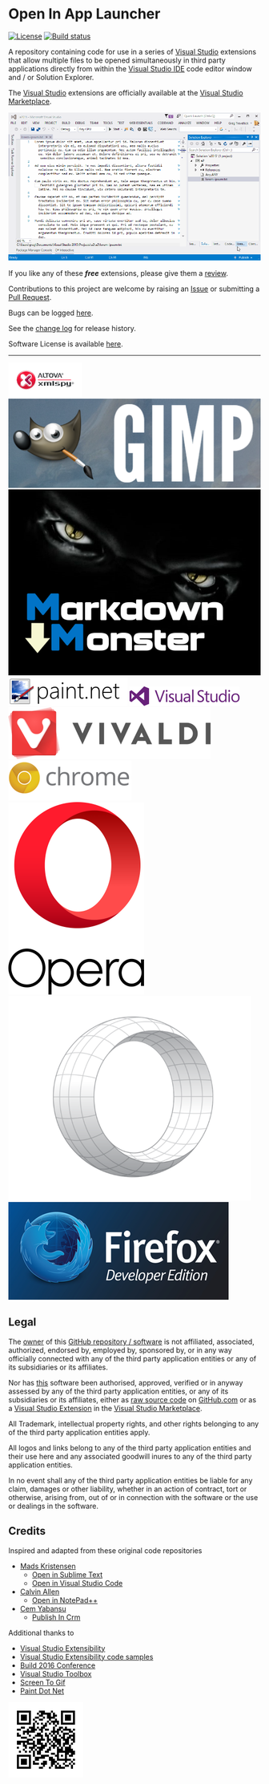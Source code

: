 [VersionNumberBadgeURL]: NotApplicable
[VSMarketplaceUrl]: https://marketplace.visualstudio.com/search?term=trevellick&target=VS&sortBy=Relevance
[VSMarketplaceReviewsUrl]: https://marketplace.visualstudio.com/search?term=trevellick&target=VS&sortBy=Relevance

# Open In App Launcher

[![License](https://img.shields.io/github/license/gittools/gitlink.svg)](/LICENSE.txt)
[![Build status][AppVeyorProjectBuildStatusBadgeSvg]][AppVeyorProjectUrl]

A repository containing code for use in a series of [Visual Studio][VisualStudioURL] extensions that allow multiple files to be opened simultaneously in third party applications directly from within the [Visual Studio IDE][VisualStudioURL] code editor window and / or Solution Explorer.

The [Visual Studio][VisualStudioURL] extensions are officially available at the [Visual Studio Marketplace][VSMarketplaceUrl].

![](src/OpenInApp.Assets/Generic_ReadMeAnimatedUsage.gif)

If you like any of these ***free*** extensions, please give them a [review][VSMarketplaceReviewsUrl].

Contributions to this project are welcome by raising an [Issue][GitHubRepoIssuesURL] or submitting a [Pull Request][GitHubRepoPullRequestsURL].

Bugs can be logged [here][GitHubRepoIssuesURL].

See the [change log](CHANGELOG.md) for release history.

Software License is available [here](/LICENSE.txt).

---------------------------------------

[![Altova Xml Spy](src/OpenInApp.Assets/OpenInAltovaXmlSpy/ThirdPartyLogo.png)](https://marketplace.visualstudio.com/items?itemName=GregTrevellick.OpeninAltovaXMLSpy)
[![Gimp](src/OpenInApp.Assets/OpenInGimp/ThirdPartyLogo.png)](https://marketplace.visualstudio.com/items?itemName=GregTrevellick.OpeninGimp)
[![Markdown Monster](src/OpenInApp.Assets/OpenInMarkdownMonster/ThirdPartyLogo.png)](https://marketplace.visualstudio.com/items?itemName=GregTrevellick.OpeninMarkdownMonster)
[![Paint Dot Net](src/OpenInApp.Assets/OpenInPaintDotNet/ThirdPartyLogo.png)](https://marketplace.visualstudio.com/items?itemName=GregTrevellick.OpeninPaintDotNet)
[![Visual Studio 2017 Community](src/OpenInApp.Assets/OpenInVS2017Community/ThirdPartyLogo.png)](https://marketplace.visualstudio.com/search?term=trevellick%20open%20in%20visual%20studio&target=VS&category=All%20categories&vsVersion=&sortBy=Relevance)
[![Vivaldi](src/OpenInApp.Assets/OpenInVivaldi/ThirdPartyLogo.png)](https://marketplace.visualstudio.com/items?itemName=GregTrevellick.OpeninVivaldi)
[![Chrome Canary](src/OpenInApp.Assets/OpenInChromeCanary/ThirdPartyLogo.png)](https://marketplace.visualstudio.com/items?itemName=GregTrevellick.OpeninChromeCanary)
[![Opera](src/OpenInApp.Assets/OpenInOpera/ThirdPartyLogo.png)](https://marketplace.visualstudio.com/items?itemName=GregTrevellick.OpeninOpera)
[![Opera Developer](src/OpenInApp.Assets/OpenInOperaDeveloper/ThirdPartyLogo.png)](https://marketplace.visualstudio.com/items?itemName=GregTrevellick.OpeninOperaDeveloper)
[![Firefox Developer Edition](src/OpenInApp.Assets/OpenInFirefoxDeveloperEdition/ThirdPartyLogo.png)](https://marketplace.visualstudio.com/items?itemName=GregTrevellick.OpeninFirefoxDeveloperEdition)

## Legal

The [owner](https://github.com/GregTrevellick) of this [GitHub repository / software][GitHubRepoURL] is not affiliated, associated, authorized, endorsed by, employed by, sponsored by, or in any way officially connected with any of the third party application entities or any of its subsidiaries or its affiliates.

Nor has [this][GitHubRepoURL] software been authorised, approved, verified or in anyway assessed by any of the third party application entities, or any of its subsidiaries or its affiliates, either as [raw source code][GitHubRepoURL] on [GitHub.com](https://github.com/) or as a [Visual Studio Extension][VSMarketplaceUrl] in the [Visual Studio Marketplace](https://marketplace.visualstudio.com/vs).

All Trademark, intellectual property rights, and other rights belonging to any of the third party application entities  apply.

All logos and links belong to any of the third party application entities and their use here and any associated goodwill inures to any of the third party application entities.

In no event shall any of the third party application entities be liable for any claim, damages or other liability, whether in an action of contract, tort or otherwise, arising from, out of or in connection with the software or the use or dealings in the software.

## Credits

Inspired and adapted from these original code repositories

- [Mads Kristensen](https://github.com/madskristensen) 
  - [Open in Sublime Text](https://github.com/madskristensen/OpenInSublimeText/ "Open in Sublime Text")
  - [Open in Visual Studio Code](https://github.com/madskristensen/OpenInVsCode "Open in Visual Studio Code")
- [Calvin Allen](https://github.com/CalvinAllen) 
  - [Open in NotePad++](https://github.com/CalvinAllen/OpenInNotepadPlusPlus  "Open in NotePad++") 
- [Cem Yabansu](https://github.com/cemyabansu) 
  - [Publish In Crm](https://github.com/cemyabansu/PublishInCrm "Publish In Crm")

Additional thanks to

- [Visual Studio Extensibility](http://www.visualstudioextensibility.com/)
- [Visual Studio Extensibility code samples](https://github.com/visualstudioextensibility/VSX-Samples)
- [Build 2016 Conference](https://channel9.msdn.com/Events/Build/2016/B886) 
- [Visual Studio Toolbox](https://channel9.msdn.com/Shows/Visual-Studio-Toolbox/Extensions-by-Mads-Kristensen)
- [Screen To Gif](http://www.screentogif.com/) 
- [Paint Dot Net](http://www.getpaint.net/)  

[![](chart_github.ioOpenInApp.Launcher.png)][GitHubPagesURL]






[AppVeyorProjectUrl]: https://ci.appveyor.com/project/GregTrevellick/openinapp-launcher
[AppVeyorProjectBuildStatusBadgeSvg]: https://ci.appveyor.com/api/projects/status/0vwmtcboontemltq?svg=true
[GitHubPagesURL]: https://gregtrevellick.github.io/OpenInApp.Launcher/
[GitHubRepoURL]: https://github.com/GregTrevellick/OpenInApp.Launcher
[GitHubRepoIssuesURL]: https://github.com/GregTrevellick/OpenInApp.Launcher/issues
[GitHubRepoPullRequestsURL]: https://github.com/GregTrevellick/OpenInApp.Launcher/pulls
[VisualStudioURL]: https://www.visualstudio.com/
